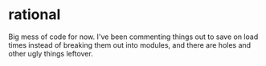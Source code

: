 rational
========

Big mess of code for now. I've been commenting things out to save on load times instead of breaking them out into modules, and there are holes and other ugly things leftover.